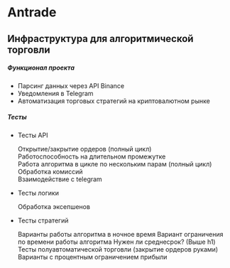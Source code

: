 # Antrade

## Инфраструктура для алгоритмической торговли

##### Функционал проекта

* Парсинг данных через API Binance 
* Уведомления в Telegram
* Автоматизация торговых стратегий на криптовалютном рынке


##### Тесты

* Тесты API

    Открытие/закрытие ордеров (полный цикл)                                    
    Работоспособность на длительном промежутке                                 
    Работа алгоритма в цикле по нескольким парам (полный цикл)                 
    Обработка комиссий                                                         
    Взаимодействие с telegram                                                  

* Тесты логики

    Обработка эксепшенов                                                                 

* Тесты стратегий

    Варианты работы алгоритма в ночное время
    Вариант ограничения по времени работы алгоритма
    Нужен ли среднесрок? (Выше h1)                                            
    Тесты полуавтоматической торговли (закрытие ордеров руками)
    Варианты с процентным ограничением прибыли                 
